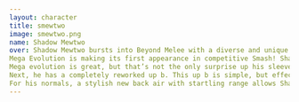 ```yaml
---
layout: character
title: smewtwo
image: smewtwo.png
name: Shadow Mewtwo
over: Shadow Mewtwo bursts into Beyond Melee with a diverse and unique moveset. He has similarities to Mewtwo in appearance, but in gameplay he couldn’t be more different. Even the way he moves around the stage feels totally new!
Mega Evolution is making its first appearance in competitive Smash! Shadow Mewtwo’s signature mechanic is his ability to Mega Evolve. You can mega evolve with down b, once you’ve dealt 60% to your opponent via non-special) moves. Since watching meters while playing can be annoying, you’ll be able to tell he’s ready when he starts glowing purple. Mega Shadow Mewtwo deals more damage and knockback on all of his moves than his non-Mega form, and he moves faster as well. You remain in your mega form until you’ve whiffed attacks too many times. You can refill meter while mega evolved by landing more attacks, though, so if you want to keep the momentum in your favor, make smart plays.
Mega evolution is great, but that’s not the only surprise up his sleeve. Shadow Mewtwo, ironically, has no Shadow Ball. Instead, press neutral b to activate Light Pillar. As you hold B, an indicator travels along the stage. Let go of B to activate the beam! It’s solid for both shield pressure and combos, however it’s quite slow to start up, and slow to cool down. It’s a commitment, but you can use this move to extend tech chases, combos, or to punish campy opponents!
Next, he has a completely reworked up b. This up b is simple, but effective. It’s based on some of his moves from Pokken. He has less positional mixups than Mewtwo does with his teleport, but don’t let that fool you into thinking he can’t recover. Similar to Mario or Roy’s up special, this move travels quickly and sends out a flurry of hits to disorient opponents who don’t see it coming.
For his normals, a stylish new back air with startling range allows Shadow Mewtwo to set up edgeguards, or finish them. He gets a new down tilt that’s slower to start and finish than Mewtwo’s, but it’s great at setting up into his scary aerial finishers… even scarier when he’s mega evolved. Based on his sword moves from Pokken, Shadow Mewtwo gets an ice cold up air to juggle opponents or send them to the stars. Up tilt gets the same treatment. A new upsmash more in line with his other two smash attacks, a fiery forward air that launches forward, a startlingly strong forward throw- and so many more unique aspects that set this character apart from Mewtwo. With all of these new moves, and mega evolution as the cherry on top, Shadow Mewtwo brings a lot of new concepts to the Melee landscape, which makes him a must-play in the BM roster.
---
```

